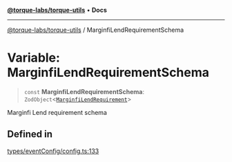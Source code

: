 [**@torque-labs/torque-utils**](../README.md) • **Docs**

***

[@torque-labs/torque-utils](../README.md) / MarginfiLendRequirementSchema

# Variable: MarginfiLendRequirementSchema

> `const` **MarginfiLendRequirementSchema**: `ZodObject`\<[`MarginfiLendRequirement`](../type-aliases/MarginfiLendRequirement.md)\>

Marginfi Lend requirement schema

## Defined in

[types/eventConfig/config.ts:133](https://github.com/torque-labs/torque-utils/blob/a612e615fa21888d00ebb7bf70f9910fab4be80a/types/eventConfig/config.ts#L133)
